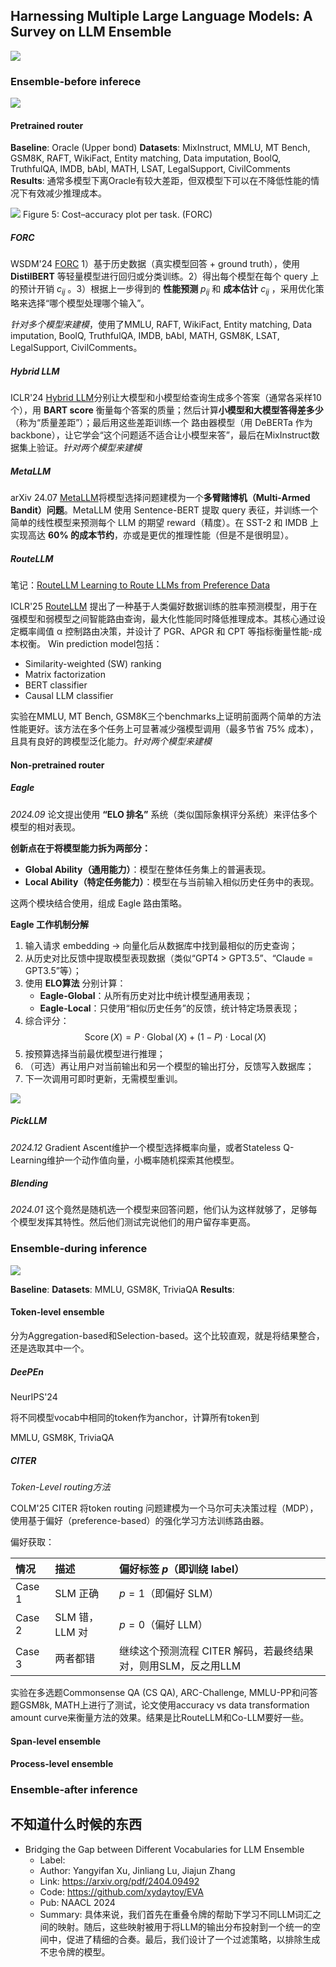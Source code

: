 ## Harnessing Multiple Large Language Models: A Survey on LLM Ensemble

![](../../../../Attachments/4.%20Artificial%20intelligence/2.%20Approaches/Artificial%20neural%20network/Large%20language%20model/LLM%20ensemble/IMG-20250414001606785.png)

### Ensemble-before inferece

![](../../../../Attachments/4.%20Artificial%20intelligence/2.%20Approaches/Artificial%20neural%20network/Large%20language%20model/LLM%20ensemble/IMG-20250413175125978.png)

#### Pretrained router

**Baseline**: Oracle (Upper bond)
**Datasets**: MixInstruct, MMLU, MT Bench, GSM8K, RAFT, WikiFact, Entity matching, Data imputation, BoolQ, TruthfulQA, IMDB, bAbI, MATH, LSAT, LegalSupport, CivilComments
**Results**: 通常多模型下离Oracle有较大差距，但双模型下可以在不降低性能的情况下有效减少推理成本。

![](../../../../Attachments/4.%20Artificial%20intelligence/2.%20Approaches/Artificial%20neural%20network/Large%20language%20model/LLM%20ensemble/IMG-20250413165824934.png)
Figure 5: Cost–accuracy plot per task. (FORC)

##### FORC

WSDM'24 [FORC](https://arxiv.org/abs/2308.06077) 1）基于历史数据（真实模型回答 + ground truth），使用 **DistilBERT** 等轻量模型进行回归或分类训练。2）得出每个模型在每个 query 上的预计开销 $c_{i j}$ 。3）根据上一步得到的 **性能预测** $p_{i j}$ 和 **成本估计** $c_{i j}$ ，采用优化策略来选择“哪个模型处理哪个输入”。

*针对多个模型来建模*，使用了MMLU, RAFT, WikiFact, Entity matching, Data imputation, BoolQ, TruthfulQA, IMDB, bAbI, MATH, GSM8K, LSAT, LegalSupport, CivilComments。

##### Hybrid LLM

ICLR'24 [Hybrid LLM](https://openreview.net/forum?id=02f3mUtqnM)分别让大模型和小模型给查询生成多个答案（通常各采样10个），用 **BART score** 衡量每个答案的质量；然后计算**小模型和大模型答得差多少**（称为“质量差距”）；最后用这些差距训练一个 路由器模型（用 DeBERTa 作为 backbone），让它学会“这个问题适不适合让小模型来答”，最后在MixInstruct数据集上验证。*针对两个模型来建模*


##### MetaLLM

arXiv 24.07 [MetaLLM](https://arxiv.org/abs/2407.10834)将模型选择问题建模为一个**多臂赌博机（Multi-Armed Bandit）问题**。MetaLLM 使用 Sentence-BERT 提取 query 表征，并训练一个简单的线性模型来预测每个 LLM 的期望 reward（精度）。在 SST-2 和 IMDB 上实现高达 **60% 的成本节约**，亦或是更优的推理性能（但是不是很明显）。

##### RouteLLM

笔记：[RouteLLM Learning to Route LLMs from Preference Data](+Papers/RouteLLM%20Learning%20to%20Route%20LLMs%20from%20Preference%20Data.md)

ICLR'25 [RouteLLM](https://openreview.net/forum?id=8sSqNntaMr) 提出了一种基于人类偏好数据训练的胜率预测模型，用于在强模型和弱模型之间智能路由查询，最大化性能同时降低推理成本。其核心通过设定概率阈值 α 控制路由决策，并设计了 PGR、APGR 和 CPT 等指标衡量性能-成本权衡。
Win prediction model包括：
- Similarity-weighted (SW) ranking
- Matrix factorization
- BERT classifier
- Causal LLM classifier

实验在MMLU, MT Bench, GSM8K三个benchmarks上证明前面两个简单的方法性能更好。该方法在多个任务上可显著减少强模型调用（最多节省 75% 成本），且具有良好的跨模型泛化能力。*针对两个模型来建模*



#### Non-pretrained router

##### Eagle

*2024.09* 论文提出使用 **“ELO 排名”** 系统（类似国际象棋评分系统）来评估多个模型的相对表现。

**创新点在于将模型能力拆为两部分：**

- **Global Ability（通用能力）**：模型在整体任务集上的普遍表现。
- **Local Ability（特定任务能力）**：模型在与当前输入相似历史任务中的表现。

这两个模块结合使用，组成 Eagle 路由策略。

**Eagle 工作机制分解**

1. 输入请求 embedding → 向量化后从数据库中找到最相似的历史查询；
2. 从历史对比反馈中提取模型表现数据（类似“GPT4 > GPT3.5”、“Claude = GPT3.5”等）；
3. 使用 **ELO算法** 分别计算：
    - **Eagle-Global**：从所有历史对比中统计模型通用表现；
    - **Eagle-Local**：只使用“相似历史任务”的反馈，统计特定场景表现；
4. 综合评分：$$\operatorname{Score}(X)=P \cdot \operatorname{Global}(X)+(1-P) \cdot \operatorname{Local}(X)$$
5. 按预算选择当前最优模型进行推理；
6. （可选）再让用户对当前输出和另一个模型的输出打分，反馈写入数据库；
7. 下一次调用可即时更新，无需模型重训。

![](../../../../Attachments/4.%20Artificial%20intelligence/2.%20Approaches/Artificial%20neural%20network/Large%20language%20model/LLM%20ensemble/IMG-20250410192158665.png)

##### PickLLM

*2024.12* Gradient Ascent维护一个模型选择概率向量，或者Stateless Q-Learning维护一个动作值向量，小概率随机探索其他模型。

##### Blending

*2024.01* 这个竟然是随机选一个模型来回答问题，他们认为这样就够了，足够每个模型发挥其特性。然后他们测试完说他们的用户留存率更高。

### Ensemble-during inference

![](../../../../Attachments/4.%20Artificial%20intelligence/2.%20Approaches/Artificial%20neural%20network/Large%20language%20model/LLM%20ensemble/IMG-20250413175148701.png)

**Baseline**: 
**Datasets**: MMLU, GSM8K, TriviaQA
**Results**: 

#### Token-level ensemble

分为Aggregation-based和Selection-based。这个比较直观，就是将结果整合，还是选取其中一个。

##### DeePEn

NeurIPS'24

将不同模型vocab中相同的token作为anchor，计算所有token到

MMLU, GSM8K, TriviaQA


##### CITER

*Token-Level routing方法*

COLM'25 CITER 将token routing 问题建模为一个马尔可夫决策过程（MDP），使用基于偏好（preference-based）的强化学习方法训练路由器。

偏好获取：

| 情况     | 描述          | 偏好标签 $p$（即训绕 label）                   |
| :----- | :---------- | :------------------------------------ |
| Case 1 | SLM 正确      | $p=1$（即偏好 SLM）                        |
| Case 2 | SLM 错，LLM 对 | $p=0$（偏好 LLM）                         |
| Case 3 | 两者都错        | 继续这个预测流程 CITER 解码，若最终结果对，则用SLM，反之用LLM |

实验在多选题Commonsense QA (CS QA), ARC-Challenge, MMLU-PP和问答题GSM8k, MATH上进行了测试，论文使用accuracy vs data transformation amount curve来衡量方法的效果。结果是比RouteLLM和Co-LLM要好一些。

#### Span-level ensemble






#### Process-level ensemble






### Ensemble-after inference





## 不知道什么时候的东西

- Bridging the Gap between Different Vocabularies for LLM Ensemble
    - Label: 
    - Author: Yangyifan Xu, Jinliang Lu, Jiajun Zhang
    - Link: https://arxiv.org/pdf/2404.09492
    - Code: https://github.com/xydaytoy/EVA
    - Pub: NAACL 2024
    - Summary: 具体来说，我们首先在重叠令牌的帮助下学习不同LLM词汇之间的映射。随后，这些映射被用于将LLM的输出分布投射到一个统一的空间中，促进了精细的合奏。最后，我们设计了一个过滤策略，以排除生成不忠令牌的模型。




